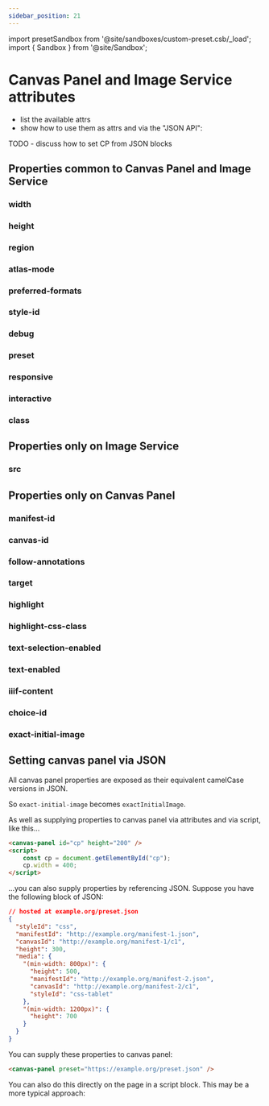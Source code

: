 ```yaml
---
sidebar_position: 21
---
```


import presetSandbox from '@site/sandboxes/custom-preset.csb/_load';
import { Sandbox } from '@site/Sandbox';

# Canvas Panel and Image Service attributes

 - list the available attrs
 - show how to use them as attrs and via the "JSON API":

 TODO - discuss how to set CP from JSON blocks


## Properties common to Canvas Panel and Image Service

### width

### height

### region

### atlas-mode

### preferred-formats

### style-id

### debug

### preset

### responsive

### interactive

### class


## Properties only on Image Service

### src



## Properties only on Canvas Panel

### manifest-id

### canvas-id

### follow-annotations

### target

### highlight

### highlight-css-class

### text-selection-enabled

### text-enabled

### iiif-content

### choice-id

### exact-initial-image

    

## Setting canvas panel via JSON

All canvas panel properties are exposed as their equivalent camelCase versions in JSON.

So `exact-initial-image` becomes `exactInitialImage`.

As well as supplying properties to canvas panel via attributes and via script, like this...

```html
<canvas-panel id="cp" height="200" />
<script>
    const cp = document.getElementById("cp");
    cp.width = 400;
</script>
```

...you can also supply properties by referencing JSON. Suppose you have the following block of JSON: 

```json 
// hosted at example.org/preset.json
{
  "styleId": "css",
  "manifestId": "http://example.org/manifest-1.json",
  "canvasId": "http://example.org/manifest-1/c1",
  "height": 300,
  "media": {
    "(min-width: 800px)": { 
      "height": 500,
      "manifestId": "http://example.org/manifest-2.json",
      "canvasId": "http://example.org/manifest-2/c1",
      "styleId": "css-tablet"
    },
    "(min-width: 1200px)": {
      "height": 700
    }
  }
}
```

You can supply these properties to canvas panel:

```html
<canvas-panel preset="https://example.org/preset.json" />
```

You can also do this directly on the page in a script block. This may be a more typical approach:

<Sandbox project={presetSandbox} />
